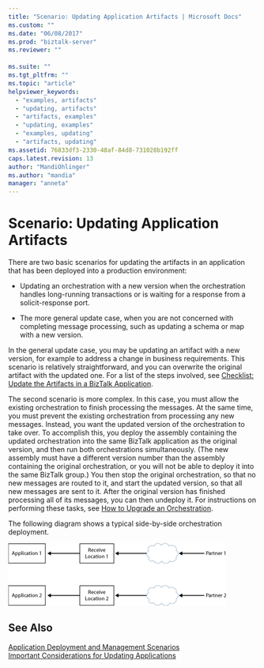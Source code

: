 ```yaml
---
title: "Scenario: Updating Application Artifacts | Microsoft Docs"
ms.custom: ""
ms.date: "06/08/2017"
ms.prod: "biztalk-server"
ms.reviewer: ""

ms.suite: ""
ms.tgt_pltfrm: ""
ms.topic: "article"
helpviewer_keywords: 
  - "examples, artifacts"
  - "updating, artifacts"
  - "artifacts, examples"
  - "updating, examples"
  - "examples, updating"
  - "artifacts, updating"
ms.assetid: 76833df3-2330-48af-84d8-731028b192ff
caps.latest.revision: 13
author: "MandiOhlinger"
ms.author: "mandia"
manager: "anneta"
---
```

# Scenario: Updating Application Artifacts
There are two basic scenarios for updating the artifacts in an application that has been deployed into a production environment:  
  
-   Updating an orchestration with a new version when the orchestration handles long-running transactions or is waiting for a response from a solicit-response port.  
  
-   The more general update case, when you are not concerned with completing message processing, such as updating a schema or map with a new version.  
  
 In the general update case, you may be updating an artifact with a new version, for example to address a change in business requirements. This scenario is relatively straightforward, and you can overwrite the original artifact with the updated one. For a list of the steps involved, see [Checklist: Update the Artifacts in a BizTalk Application](../core/checklist-update-the-artifacts-in-a-biztalk-application.md).  
  
 The second scenario is more complex. In this case, you must allow the existing orchestration to finish processing the messages. At the same time, you must prevent the existing orchestration from processing any new messages. Instead, you want the updated version of the orchestration to take over. To accomplish this, you deploy the assembly containing the updated orchestration into the same BizTalk application as the original version, and then run both orchestrations simultaneously. (The new assembly must have a different version number than the assembly containing the original orchestration, or you will not be able to deploy it into the same BizTalk group.) You then stop the original orchestration, so that no new messages are routed to it, and start the updated version, so that all new messages are sent to it. After the original version has finished processing all of its messages, you can then undeploy it. For instructions on performing these tasks, see [How to Upgrade an Orchestration](../core/how-to-upgrade-an-orchestration.md).  
  
 The following diagram shows a typical side-by-side orchestration deployment.  
  
 ![Side by Side Deployment Scenario](../core/media/ebiz-depl-sidebyside-scenario.gif "ebiz_depl_sidebyside_scenario")  
  
## See Also  
 [Application Deployment and Management Scenarios](../core/application-deployment-and-management-scenarios.md)   
 [Important Considerations for Updating Applications](../core/important-considerations-for-updating-applications.md)